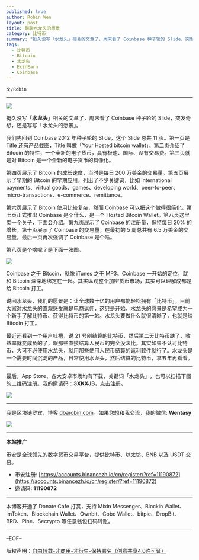 ```yaml
---
published: true
author: Robin Wen
layout: post
title: 聊聊水龙头的愿景
category: 比特币
summary: "挺久没写「水龙头」相关的文章了，周末看了 Coinbase 种子轮的 Slide，突发奇想，还是写写「水龙头的愿景」。说回水龙头，我们的愿景是：让全球数十亿的用户都能轻松拥有「比特币」。目前大家对水龙头的直观感受就是电商返佣，这只是开始，水龙头的愿景是希望成为一个新手了解比特币、获得比特币的第一站。水龙头要做什么就很清晰了，也就是给 Bitcoin 打工。"
tags:
  - 比特币
  - Bitcoin
  - 水龙头
  - ExinEarn
  - Coinbase
---
```


`文/Robin`

***

![](https://cdn.dbarobin.com/ksjhjgp.png)

挺久没写「**水龙头**」相关的文章了，周末看了 Coinbase 种子轮的 Slide，突发奇想，还是写写「水龙头的愿景」。

我们先回到 Coinbase 2012 年种子轮的 Slide，这个 Slide 总共 11 页。第一页是 Title 还有产品截图，Title 叫做「Your Hosted bitcoin wallet」。第二页介绍了 Bitcoin 的特性，一个全新的电子货币，具有极速、国际、没有交易费。第三页就是对 Bitcoin 是一个全新的电子货币的具像化。

第四页展示了 Bitcoin 的成长速度，当时是每日 200 万美金的交易量。第五页展示了早期的 Bitcoin 的早期应用，列出了不少关键词，比如 international payments、virtual goods、games、developing world、peer-to-peer、micro-transactions、e-commerce、remittance。

第六页展示了 Bitcoin 使用比较复杂，然而 Coinbase 可以把这个做得很简化。第七页正式推出 Coinbase 是个什么，是一个 Hosted Bitcoin Wallet。第八页这里卖一个关子，下面会介绍。第九页展示了 Coinbase 的注册量，保持每日 20% 的增长。第十页展示了 Coinbase 的交易量，在最初的 5 周总共有 6.5 万美金的交易量。最后一页再次强调了 Coinbase 是个啥。

第八页是个啥呢？是下面一张图。

![](https://cdn.dbarobin.com/qcrc1qv.png)

Coinbase 之于 Bitcoin，就像 iTunes 之于 MP3。Coinbase 一开始的定位，就和 Bitcoin 深深地绑定在一起。其实纵观整个加密货币市场，其实可以理解成都是给 Bitcoin 打工。

说回水龙头，我们的愿景是：让全球数十亿的用户都能轻松拥有「比特币」。目前大家对水龙头的直观感受就是电商返佣，这只是开始，水龙头的愿景是希望成为一个新手了解比特币、获得比特币的第一站。水龙头要做什么就很清晰了，也就是给 Bitcoin 打工。

最近还看到一个用户吐槽，说 21 号刚结算的比特币，然后第二天比特币跌了，收益率就变成负的了，跟那些直接结算人民币的完全没法比。其实如果不认可比特币，大可不必使用水龙头，就用那些使用人民币结算的返利软件就行了。水龙头是一个需要时间沉淀的产品，日常使用水龙头，然后结算的比特币，拿五年再看看。

***

最后，App Store、各大安卓市场均有下载，关键词「水龙头」​，也可以扫描​下图的二维码注册。​我的邀请码：**3XKXJB**，点击[注册](https://app.exinearn.com/invite/3XKXJB?source=poster)。

![](https://cdn.dbarobin.com/kwdjijt.png)

***

我是区块链罗宾，博客 [dbarobin.com](https://dbarobin.com/)。如果您想和我交流，我的微信: **Wentasy**

![](https://cdn.dbarobin.com/v4yywe2.png)

***

**本站推广**

币安是全球领先的数字货币交易平台，提供比特币、以太坊、BNB 以及 USDT 交易。

* 币安注册: [https://accounts.binancezh.io/cn/register/?ref=11190872](https://accounts.binancezh.io/cn/register/?ref=11190872)
* 邀请码: **11190872**

***

本博客开通了 Donate Cafe 打赏，支持 Mixin Messenger、Blockin Wallet、imToken、Blockchain Wallet、Ownbit、Cobo Wallet、bitpie、DropBit、BRD、Pine、Secrypto 等任意钱包扫码转账。

<center>
    <div class="--donate-button"
         data-button-id="f8b9df0d-af9a-460d-8258-d3f435445075"
    ></div>
</center>

***

–EOF–

版权声明：[自由转载-非商用-非衍生-保持署名（创意共享4.0许可证）](http://creativecommons.org/licenses/by-nc-nd/4.0/deed.zh)